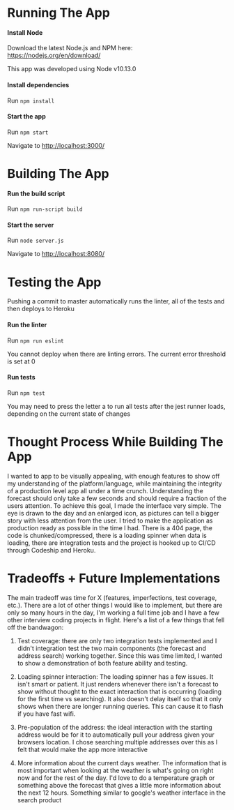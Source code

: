 Running The App
===============
#### Install Node
Download the latest Node.js and NPM here: https://nodejs.org/en/download/

This app was developed using Node v10.13.0

#### Install dependencies
Run ```npm install```

#### Start the app
Run ```npm start```

Navigate to [http://localhost:3000/](http://localhost:3000/)

Building The App
================
#### Run the build script
Run ```npm run-script build```

#### Start the server
Run ```node server.js```

Navigate to [http://localhost:8080/](http://localhost:8080/)

Testing the App
===============
Pushing a commit to master automatically runs the linter, all of the tests and then deploys to Heroku

#### Run the linter
Run ```npm run eslint```

You cannot deploy when there are linting errors. The current error threshold is set at 0

#### Run tests
Run ```npm test```

You may need to press the letter a to run all tests after the jest runner loads, depending on the current state of changes

Thought Process While Building The App
======================================
I wanted to app to be visually appealing, with enough features to show off my understanding of the platform/language, while maintaining the integrity of a production level app all under a time crunch. Understanding the forecast should only take a few seconds and should require a fraction of the users attention. To achieve this goal, I made the interface very simple. The eye is drawn to the day and an enlarged icon, as pictures can tell a bigger story with less attention from the user. I tried to make the application as production ready as possible in the time I had. There is a 404 page, the code is chunked/compressed, there is a loading spinner when data is loading, there are integration tests and the project is hooked up to CI/CD through Codeship and Heroku.

Tradeoffs + Future Implementations
======================================
The main tradeoff was time for X (features, imperfections, test coverage, etc.). There are a lot of other things I would like to implement, but there are only so many hours in the day, I'm working a full time job and I have a few other interview coding projects in flight. Here's a list of a few things that fell off the bandwagon:

1. Test coverage: there are only two integration tests implemented and I didn't integration test the two main components (the forecast and address search) working together. Since this was time limited, I wanted to show a demonstration of both feature ability and testing.

2. Loading spinner interaction: The loading spinner has a few issues. It isn't smart or patient. It just renders whenever there isn't a forecast to show without thought to the exact interaction that is occurring (loading for the first time vs searching). It also doesn't delay itself so that it only shows when there are longer running queries. This can cause it to flash if you have fast wifi.

3. Pre-population of the address: the ideal interaction with the starting address would be for it to automatically pull your address given your browsers location. I chose searching multiple addresses over this as I felt that would make the app more interactive

4. More information about the current days weather. The information that is most important when looking at the weather is what's going on right now and for the rest of the day. I'd love to do a temperature graph or something above the forecast that gives a little more information about the next 12 hours. Something similar to google's weather interface in the search product
